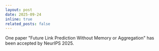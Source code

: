 ```yaml
---
layout: post
date: 2025-09-24
inline: true
related_posts: false
---
```


One paper "Future Link Prediction Without Memory or Aggregation" has been accepted by NeurIPS 2025.
